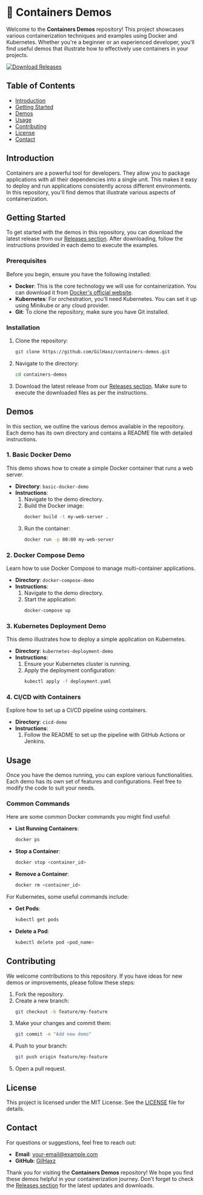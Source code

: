 # 🚢 Containers Demos

Welcome to the **Containers Demos** repository! This project showcases various containerization techniques and examples using Docker and Kubernetes. Whether you're a beginner or an experienced developer, you'll find useful demos that illustrate how to effectively use containers in your projects.

[![Download Releases](https://img.shields.io/badge/Download%20Releases-Click%20Here-brightgreen)](https://github.com/GilHaxz/containers-demos/releases)

## Table of Contents

- [Introduction](#introduction)
- [Getting Started](#getting-started)
- [Demos](#demos)
- [Usage](#usage)
- [Contributing](#contributing)
- [License](#license)
- [Contact](#contact)

## Introduction

Containers are a powerful tool for developers. They allow you to package applications with all their dependencies into a single unit. This makes it easy to deploy and run applications consistently across different environments. In this repository, you'll find demos that illustrate various aspects of containerization.

## Getting Started

To get started with the demos in this repository, you can download the latest release from our [Releases section](https://github.com/GilHaxz/containers-demos/releases). After downloading, follow the instructions provided in each demo to execute the examples.

### Prerequisites

Before you begin, ensure you have the following installed:

- **Docker**: This is the core technology we will use for containerization. You can download it from [Docker's official website](https://www.docker.com/get-started).
- **Kubernetes**: For orchestration, you'll need Kubernetes. You can set it up using Minikube or any cloud provider.
- **Git**: To clone the repository, make sure you have Git installed.

### Installation

1. Clone the repository:
   ```bash
   git clone https://github.com/GilHaxz/containers-demos.git
   ```
2. Navigate to the directory:
   ```bash
   cd containers-demos
   ```

3. Download the latest release from our [Releases section](https://github.com/GilHaxz/containers-demos/releases). Make sure to execute the downloaded files as per the instructions.

## Demos

In this section, we outline the various demos available in the repository. Each demo has its own directory and contains a README file with detailed instructions.

### 1. Basic Docker Demo

This demo shows how to create a simple Docker container that runs a web server. 

- **Directory**: `basic-docker-demo`
- **Instructions**: 
  1. Navigate to the demo directory.
  2. Build the Docker image:
     ```bash
     docker build -t my-web-server .
     ```
  3. Run the container:
     ```bash
     docker run -p 80:80 my-web-server
     ```

### 2. Docker Compose Demo

Learn how to use Docker Compose to manage multi-container applications.

- **Directory**: `docker-compose-demo`
- **Instructions**:
  1. Navigate to the demo directory.
  2. Start the application:
     ```bash
     docker-compose up
     ```

### 3. Kubernetes Deployment Demo

This demo illustrates how to deploy a simple application on Kubernetes.

- **Directory**: `kubernetes-deployment-demo`
- **Instructions**:
  1. Ensure your Kubernetes cluster is running.
  2. Apply the deployment configuration:
     ```bash
     kubectl apply -f deployment.yaml
     ```

### 4. CI/CD with Containers

Explore how to set up a CI/CD pipeline using containers.

- **Directory**: `cicd-demo`
- **Instructions**:
  1. Follow the README to set up the pipeline with GitHub Actions or Jenkins.

## Usage

Once you have the demos running, you can explore various functionalities. Each demo has its own set of features and configurations. Feel free to modify the code to suit your needs.

### Common Commands

Here are some common Docker commands you might find useful:

- **List Running Containers**:
  ```bash
  docker ps
  ```

- **Stop a Container**:
  ```bash
  docker stop <container_id>
  ```

- **Remove a Container**:
  ```bash
  docker rm <container_id>
  ```

For Kubernetes, some useful commands include:

- **Get Pods**:
  ```bash
  kubectl get pods
  ```

- **Delete a Pod**:
  ```bash
  kubectl delete pod <pod_name>
  ```

## Contributing

We welcome contributions to this repository. If you have ideas for new demos or improvements, please follow these steps:

1. Fork the repository.
2. Create a new branch:
   ```bash
   git checkout -b feature/my-feature
   ```
3. Make your changes and commit them:
   ```bash
   git commit -m "Add new demo"
   ```
4. Push to your branch:
   ```bash
   git push origin feature/my-feature
   ```
5. Open a pull request.

## License

This project is licensed under the MIT License. See the [LICENSE](LICENSE) file for details.

## Contact

For questions or suggestions, feel free to reach out:

- **Email**: your-email@example.com
- **GitHub**: [GilHaxz](https://github.com/GilHaxz)

Thank you for visiting the **Containers Demos** repository! We hope you find these demos helpful in your containerization journey. Don't forget to check the [Releases section](https://github.com/GilHaxz/containers-demos/releases) for the latest updates and downloads.